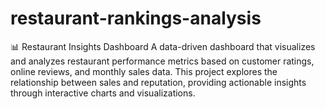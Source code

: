 # restaurant-rankings-analysis
📊 Restaurant Insights Dashboard  A data-driven dashboard that visualizes and analyzes restaurant performance metrics based on customer ratings, online reviews, and monthly sales data. This project explores the relationship between sales and reputation, providing actionable insights through interactive charts and visualizations. 

